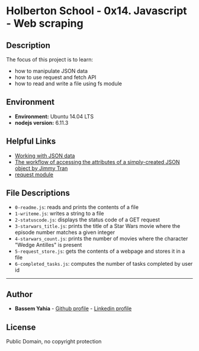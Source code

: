 # Holberton School - 0x14. Javascript - Web scraping

## Description

The focus of this project is to learn:
* how to manipulate JSON data
* how to use request and fetch API
* how to read and write a file using fs module

## Environment
* __Environment:__ Ubuntu 14.04 LTS
* __nodejs version:__ 6.11.3

## Helpful Links
* <a href="https://developer.mozilla.org/en-US/docs/Learn/JavaScript/Objects/JSON">Working with JSON data</a>
* <a href="https://medium.com/meatandmachines/the-workflow-of-accessing-the-attributes-of-a-simply-created-json-object-82a5b33e2319">The workflow of accessing the attributes of a simply-created JSON object by Jimmy Tran</a>
* <a href="https://github.com/request/request">request module</a>

## File Descriptions
- `0-readme.js`: reads and prints the contents of a file
- `1-writeme.js`: writes a string to a file
- `2-statuscode.js`: displays the status code of a GET request
- `3-starwars_title.js`: prints the title of a Star Wars movie where the episode number matches a given integer
- `4-starwars_count.js`: prints the number of movies where the character "Wedge Antilles" is present
- `5-request_store.js`: gets the contents of a webpage and stores it in a file
- `6-completed_tasks.js`: computes the number of tasks completed by user id
---
## Author
* **Bassem Yahia** - [Github profile](https://github.com/tennin12) - [Linkedin profile](https://tn.linkedin.com/in/bassem-ben-yahia)

## License
Public Domain, no copyright protection